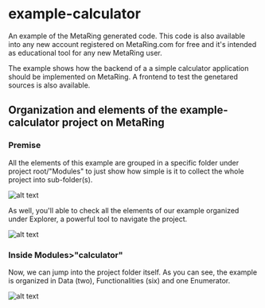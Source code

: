 # example-calculator
An example of the MetaRing generated code. This code is also available into any new account registered on MetaRing.com for free and it's intended as educational tool for any new MetaRing user.

The example shows how the backend of a a simple calculator application should be implemented on MetaRing. A frontend to test the genetared sources is also available. 

## Organization and elements of the example-calculator project on MetaRing 

### Premise

All the elements of this example are grouped in a specific folder under project root/"Modules" to just show how simple is it to collect the whole project into sub-folder(s).

![alt text](https://include.metaring.com/screenshots/example-calculator-screenshots/example-calculator-001.png)

As well, you'll able to check all the elements of our example organized under Explorer, a powerful tool to navigate the project.

![alt text](https://include.metaring.com/screenshots/example-calculator-screenshots/example-calculator-003_resized.png)

### Inside Modules>"calculator" 

Now, we can jump into the project folder itself. As you can see, the example is organized in Data (two), Functionalities (six) and one Enumerator.

![alt text](https://include.metaring.com/screenshots/example-calculator-screenshots/example-calculator-002.png)


